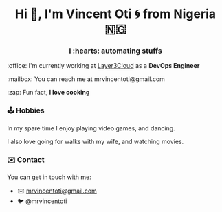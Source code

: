 <h1 align="center"> Hi 👋, I'm Vincent Oti 🌀 from Nigeria 🇳🇬</h1>
<h3 align="center"> I :hearts: automating stuffs </h3>
<p>:office: I'm currently working at <a href="https://www.layer3.cloud/">Layer3Cloud</a> as a <b>DevOps Engineer</b></p>
<p>:mailbox: You can reach me at mrvincentoti@gmail.com</p>
<p>:zap: Fun fact, <b>I love cooking</b></p>


### :joystick: Hobbies

In my spare time I enjoy playing video games, and dancing.

I also love going for walks with my wife, and watching movies.

### :envelope: Contact

You can get in touch with me:

- :envelope: mrvincentoti@gmail.com
- :bird: @mrvincentoti
